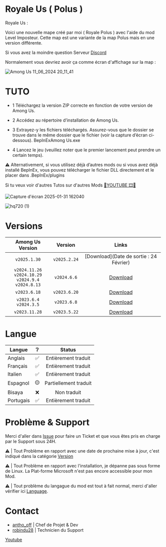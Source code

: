 # Royale Us ( Polus )
Royale Us :

Voici une nouvelle mape créé par moi ( Royale Polus ) avec l'aide du mod Level Imposteur.
Cette map est une variante de la map Polus mais en une version différente.

Si vous avez la moindre question Serveur <a href="https://discord.com/invite/ad7aMevNMx" target="_blank">Discord</a>



Normalement vous devriez avoir ça comme écran d'affichage sur la map : 

![Among Us 11_06_2024 20_11_41](https://github.com/AnthoYt/Royale-Us/assets/113532396/a32b30ad-2fec-40df-ae83-793079db1faa)


# TUTO
- 1 Téléchargez la version ZIP correcte en fonction de votre version de Among Us.

- 2 Accédez au répertoire d’installation de Among Us.

- 3 Extrayez-y les fichiers téléchargés. Assurez-vous que le dossier se trouve dans le même dossier que le fichier (voir la capture d’écran ci-dessous). BepInExAmong Us.exe

- 4 Lancez le jeu (veuillez noter que le premier lancement peut prendre un certain temps).

⚠️ Alternativement, si vous utilisez déjà d’autres mods ou si vous avez déjà installé BepInEx, vous pouvez télécharger le fichier DLL directement et le placer dans .BepInEx/plugins


Si tu veux voir d'autres Tutos sur d'autres Mods <a href="https://www.youtube.com/playlist?list=PLIGHmyPy3Hvd80jOBZETUn-07pyVXcyGu" target="_blank">🛑YOUTUBE 🎞️🎥</a>


![Capture d'écran 2025-01-31 162040](https://github.com/user-attachments/assets/7ff08c67-2833-4936-9f57-b80c4d493c8f)

![hq720 (1)](https://github.com/user-attachments/assets/464e0f80-ca8e-4b75-a605-43a7a8d5a50d)

# Versions

|                                       Among Us Version                                        |  Version |                                        Links                                        |
|:---------------------------------------------------------------------------------------------:|:-----------------:|:-----------------------------------------------------------------------------------:|
|                                         `v2025.1.30`                                         |   `v2025.2.24`   | [Download](Date de sortie : 24 Février) |
|                                         `v2024.11.26`<br>`v2024.10.29`<br>`v2024.9.4`<br>`v2024.8.13`                                        |   `v2024.6.6`    | [Download](https://github.com/AnthoYt/Royale-Us/releases/tag/0.4)  |
|                                         `v2023.6.18`                                          |    `v2023.6.20`    |  [Download](https://github.com/AnthoYt/Royale-Us/releases/tag/0.3)  |
|                                  `v2023.6.4`<br>`v2024.3.5`                                   |   `v2023.6.8`    | [Download](https://github.com/AnthoYt/Royale-Us/releases/tag/0.2)  |
|                                         `v2023.11.28`                                         |   `v2023.5.22`   | [Download](https://github.com/AnthoYt/Royale-Us/releases/tag/0.1) |


# Langue

| Langue               | ❔  |              Status               |
|-------------------------|:--:|:---------------------------------:|
| Anglais                 | ✅  |         Entièrement traduit         |
| Français                | ✅  |         Entièrement traduit        |
| Italien                 | ✅  |        Entièrement traduit      |
| Espagnol                | 🟡 |       Partiellement traduit        |
| Bisaya                  | ❌  |          Non traduit          |
| Portugais               | ✅  |         Entièrement traduit        |


# Problème & Support

Merci d'aller dans [Issue](https://github.com/AnthoYt/Royale-Us/issues) pour faire un Ticket et que vous êtes pris en charge par le Support sous 24H.

⚠️ | Tout Problème en rapport avec une date de prochaine mise à jour, c'est indiqué dans la catégorie [Version](https://github.com/AnthoYt/Royale-Us?tab=readme-ov-file#versions) 

⚠️ | Tout Problème en rapport avec l'installation, je dépanne pas sous forme de Linux. La Plat-forme Microsoft n'est pas encore accessible pour mon Mod.

⚠️ | Tout problème du langague du mod est tout à fait normal, merci d'aller vérifier ici [Language](https://github.com/AnthoYt/Royale-Us#language).

# Contact

- <a href="https://github.com/AnthoYt" target="_blank">antho_off</a>
 | Chef de Projet & Dev
- <a href="https://github.com/superrobinou" target="_blank">robindu28</a>
 | Technicien du Support

<a href="https://www.youtube.com/@Royale_Antho" target="_blank">Youtube</a>




                                                                               





